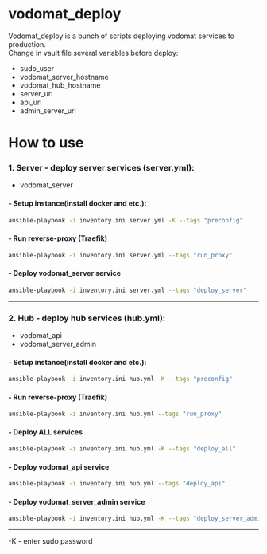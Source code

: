 # vodomat_deploy

Vodomat_deploy is a bunch of scripts deploying vodomat services to production.<br>
Change in vault file several variables before deploy:
- sudo_user
- vodomat_server_hostname
- vodomat_hub_hostname
- server_url
- api_url
- admin_server_url

# How to use
### 1. Server - deploy server services (server.yml):
 - vodomat_server

#### - Setup instance(install docker and etc.):
```bash
ansible-playbook -i inventory.ini server.yml -K --tags "preconfig"
```

#### - Run reverse-proxy (Traefik)
```bash
ansible-playbook -i inventory.ini server.yml --tags "run_proxy"
```

#### - Deploy vodomat_server service
```bash
ansible-playbook -i inventory.ini server.yml --tags "deploy_server"
```

-------

### 2. Hub - deploy hub services (hub.yml):
 - vodomat_api
 - vodomat_server_admin

#### - Setup instance(install docker and etc.):
```bash
ansible-playbook -i inventory.ini hub.yml -K --tags "preconfig"
```

#### - Run reverse-proxy (Traefik)
```bash
ansible-playbook -i inventory.ini hub.yml --tags "run_proxy"
```

#### - Deploy ALL services
```bash
ansible-playbook -i inventory.ini hub.yml -K --tags "deploy_all"
```

#### - Deploy vodomat_api service
```bash
ansible-playbook -i inventory.ini hub.yml --tags "deploy_api"
```

#### - Deploy vodomat_server_admin service
```bash
ansible-playbook -i inventory.ini hub.yml -K --tags "deploy_server_admin"
```
--------
-K - enter sudo password
